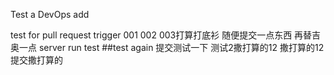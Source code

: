 Test a DevOps add

test for pull request trigger
001
002
003打算打底衫
随便提交一点东西
再替吉奥一点
server run test
##test again
提交测试一下
测试2撒打算的12
撒打算的12
提交撒打算的

